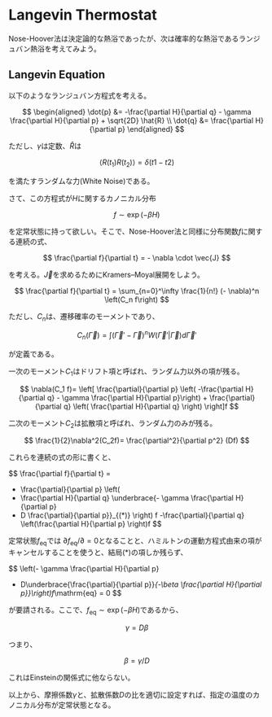 # Langevin Thermostat

Nose-Hoover法は決定論的な熱浴であったが、次は確率的な熱浴であるランジュバン熱浴を考えてみよう。

## Langevin Equation

以下のようなランジュバン方程式を考える。

$$
\begin{aligned}
\dot{p} &= -\frac{\partial H}{\partial q} - \gamma \frac{\partial H}{\partial p} + \sqrt{2D} \hat{R} \\
\dot{q} &= \frac{\partial H}{\partial p}
\end{aligned}
$$

ただし、$\gamma$は定数、$\hat{R}$は

$$
\left<R(t_1)R(t_2)\right> = \delta(t1-t2)
$$

を満たすランダムな力(White Noise)である。

さて、この方程式が$H$に関するカノニカル分布

$$
f \sim \exp\left(-\beta H\right)
$$

を定常状態に持って欲しい。そこで、Nose-Hoover法と同様に分布関数$f$に関する連続の式、

$$
\frac{\partial f}{\partial t} = - \nabla \cdot \vec{J}
$$

を考える。$\vec{J}$を求めるためにKramers–Moyal展開をしよう。

$$
\frac{\partial f}{\partial t}
= \sum_{n=0}^\infty
\frac{1}{n!}
(- \nabla)^n
\left(C_n f\right)
$$

ただし、$C_n$は、遷移確率のモーメントであり、

$$
C_n(\vec{\Gamma}) = \int (\vec{\Gamma}'-\vec{\Gamma})^n W(\vec{\Gamma}'| \vec{\Gamma}) d \vec{\Gamma}'
$$

が定義である。

一次のモーメント$C_1$はドリフト項と呼ばれ、ランダム力以外の項が残る。

$$
\nabla(C_1 f)=
\left[
\frac{\partial}{\partial p}
\left(
-\frac{\partial H}{\partial q} - \gamma \frac{\partial H}{\partial p}\right)
+
\frac{\partial}{\partial q}
\left(
\frac{\partial H}{\partial q}
\right)
\right]f
$$

二次のモーメント$C_2$は拡散項と呼ばれ、ランダム力のみが残る。

$$
\frac{1}{2}\nabla^2(C_2f)=
\frac{\partial^2}{\partial p^2} (Df)
$$

これらを連続の式の形に書くと、

$$
\frac{\partial f}{\partial t} =
- \frac{\partial}{\partial p}
\left(
- \frac{\partial H}{\partial q}
\underbrace{- \gamma \frac{\partial H}{\partial p}
- D \frac{\partial}{\partial p}}_{(*)}
\right) f
-\frac{\partial}{\partial q}
\left(\frac{\partial H}{\partial p} \right)f
$$

定常状態$f_\mathrm{eq}$では $\partial f_\mathrm{eq}/\partial = 0$となることと、ハミルトンの運動方程式由来の項がキャンセルすることを使うと、結局(*)の項しか残らず、

$$
\left(- \gamma \frac{\partial H}{\partial p} 
- D\underbrace{\frac{\partial}{\partial p}}_{-\beta \frac{\partial H}{\partial p}}\right)f_\mathrm{eq} = 0
$$

が要請される。ここで、$f_\mathrm{eq} \sim \exp(-\beta H)$であるから、

$$
\gamma =D \beta
$$

つまり、

$$
\beta = \gamma/D
$$

これはEinsteinの関係式に他ならない。

以上から、摩擦係数$\gamma$と、拡散係数$D$の比を適切に設定すれば、指定の温度のカノニカル分布が定常状態となる。

